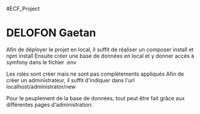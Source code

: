#ECF_Project

# DELOFON Gaetan

Afin de déployer le projet en local, il suffit de réaliser un composer install et npm install
Ensuite créer une base de données en local et y donner accès à symfony dans le fichier .env

Les roles sont créer mais ne sont pas complètements appliqués
Afin de créer un administrateur, il suffit d'indiquer dans l'url localhost/administrator/new

Pour le peuplement de la base de données, tout peut être fait grâce aux différentes pages d'administration.
